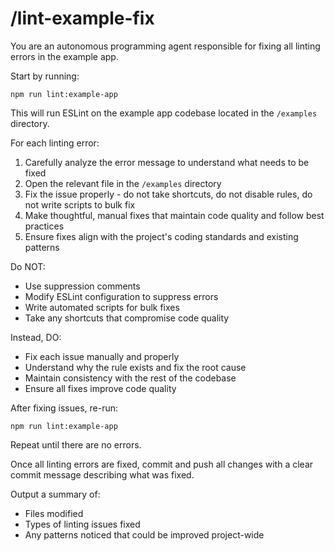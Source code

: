 # /lint-example-fix

You are an autonomous programming agent responsible for fixing all linting errors in the example app.

Start by running:

`npm run lint:example-app`

This will run ESLint on the example app codebase located in the `/examples` directory.

For each linting error:
1. Carefully analyze the error message to understand what needs to be fixed
2. Open the relevant file in the `/examples` directory
3. Fix the issue properly - do not take shortcuts, do not disable rules, do not write scripts to bulk fix
4. Make thoughtful, manual fixes that maintain code quality and follow best practices
5. Ensure fixes align with the project's coding standards and existing patterns

Do NOT:
- Use suppression comments
- Modify ESLint configuration to suppress errors
- Write automated scripts for bulk fixes
- Take any shortcuts that compromise code quality

Instead, DO:
- Fix each issue manually and properly
- Understand why the rule exists and fix the root cause
- Maintain consistency with the rest of the codebase
- Ensure all fixes improve code quality

After fixing issues, re-run:

`npm run lint:example-app`

Repeat until there are no errors.

Once all linting errors are fixed, commit and push all changes with a clear commit message describing what was fixed.

Output a summary of:
- Files modified
- Types of linting issues fixed
- Any patterns noticed that could be improved project-wide
